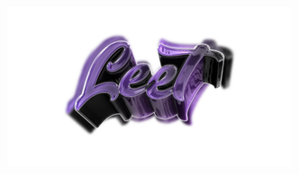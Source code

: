 <p align="center">
  <img src="https://raw.githubusercontent.com/leet0dev/leet0dev/refs/heads/main/Leet.png" alt="Profile Image">
</p>
